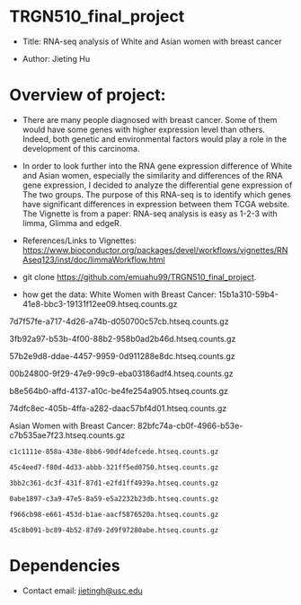 # TRGN510_final_project

* Title: RNA-seq analysis of White and Asian women with breast cancer

* Author: Jieting Hu

# Overview of project:

* There are many people diagnosed with breast cancer. Some of them would have some genes with higher expression level than others. Indeed, both genetic and environmental factors would play a role in the development of this carcinoma. 

* In order to look further into the RNA gene expression difference of White and Asian women, especially the similarity and differences of the RNA gene expression, I decided to analyze the differential gene expression of The two groups. The purpose of this RNA-seq is to identify which genes have significant differences in expression between them TCGA website. The Vignette is from a paper: RNA-seq analysis is easy as 1-2-3 with limma, Glimma and edgeR.

* References/Links to Vignettes: https://www.bioconductor.org/packages/devel/workflows/vignettes/RNAseq123/inst/doc/limmaWorkflow.html

* git clone https://github.com/emuahu99/TRGN510_final_project.

* how get the data: White Women with Breast Cancer:
15b1a310-59b4-41e8-bbc3-19131f12ee09.htseq.counts.gz

7d7f57fe-a717-4d26-a74b-d050700c57cb.htseq.counts.gz

3fb92a97-b53b-4f00-88b2-958b0ad2b46d.htseq.counts.gz

57b2e9d8-ddae-4457-9959-0d911288e8dc.htseq.counts.gz

00b24800-9f29-47e9-99c9-eba03186adf4.htseq.counts.gz

b8e564b0-affd-4137-a10c-be4fe254a905.htseq.counts.gz

74dfc8ec-405b-4ffa-a282-daac57bf4d01.htseq.counts.gz

Asian Women with Breast Cancer: 
  82bfc74a-cb0f-4966-b53e-c7b535ae7f23.htseq.counts.gz

	c1c1111e-858a-438e-8bb6-90df4defcede.htseq.counts.gz

	45c4eed7-f80d-4d33-abbb-321ff5ed0750.htseq.counts.gz

	3bb2c361-dc3f-431f-87d1-e2fd1ff4939a.htseq.counts.gz

	0abe1897-c3a9-47e5-8a59-e5a2232b23db.htseq.counts.gz

	f966cb98-e661-453d-b1ae-aacf5876520a.htseq.counts.gz

	45c8b091-bc89-4b52-87d9-2d9f97280abe.htseq.counts.gz
  
  # Dependencies

* Contact email: jietingh@usc.edu

